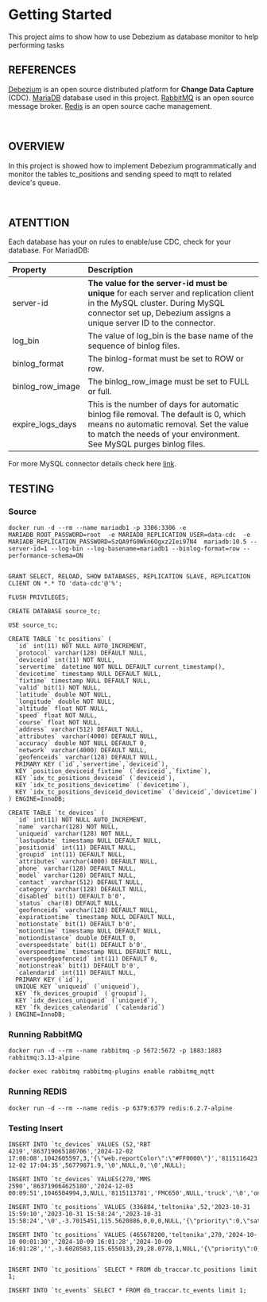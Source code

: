 # Getting Started
This project aims to show how to use Debezium as database monitor to help performing tasks

## REFERENCES

[Debezium](https://debezium.io/) is an open source distributed platform for __Change Data Capture__ (CDC).
[MariaDB](https://www.mariadb.com/) database used in this project.
[RabbitMQ](https://www.rabbitmq.com/) is an open source message broker.
[Redis](https://www.redis.io/) is an open source cache management.

<br>

## OVERVIEW
In this project is showed how to implement Debezium programmatically and monitor the tables tc_positions and sending speed to mqtt to related device's queue.

<br>

## ATENTTION
Each database has your on rules to enable/use CDC, check for your database. For MariadDB:

| Property | Description                                                                                                                                                                                            |
| :------- |:-------------------------------------------------------------------------------------------------------------------------------------------------------------------------------------------------------|
| server-id | __The value for the server-id must be unique__ for each server and replication client in the MySQL cluster. During MySQL connector set up, Debezium assigns a unique server ID to the connector.       |
| log_bin | The value of log_bin is the base name of the sequence of binlog files.                                                                                                                                 |
| binlog_format | The binlog-format must be set to ROW or row.                                                                                                                                                           |
| binlog_row_image | The binlog_row_image must be set to FULL or full.                                                                                                                                                      |
| expire_logs_days | This is the number of days for automatic binlog file removal. The default is 0, which means no automatic removal. Set the value to match the needs of your environment. See MySQL purges binlog files. |

For more MySQL connector details check here [link](https://debezium.io/documentation/reference/stable/connectors/mysql.html#:~:text=Descriptions%20of%20MySQL%20binlog%20configuration%20properties).

## TESTING 
### Source

```
docker run -d --rm --name mariadb1 -p 3306:3306 -e MARIADB_ROOT_PASSWORD=root  -e MARIADB_REPLICATION_USER=data-cdc  -e MARIADB_REPLICATION_PASSWORD=SzQA9fG0Wkn6Ogxz2Iei97N4  mariadb:10.5 --server-id=1 --log-bin --log-basename=mariadb1 --binlog-format=row --performance-schema=ON


GRANT SELECT, RELOAD, SHOW DATABASES, REPLICATION SLAVE, REPLICATION CLIENT ON *.* TO 'data-cdc'@'%';

FLUSH PRIVILEGES;

CREATE DATABASE source_tc;

USE source_tc;

CREATE TABLE `tc_positions` (
  `id` int(11) NOT NULL AUTO_INCREMENT,
  `protocol` varchar(128) DEFAULT NULL,
  `deviceid` int(11) NOT NULL,
  `servertime` datetime NOT NULL DEFAULT current_timestamp(),
  `devicetime` timestamp NULL DEFAULT NULL,
  `fixtime` timestamp NULL DEFAULT NULL,
  `valid` bit(1) NOT NULL,
  `latitude` double NOT NULL,
  `longitude` double NOT NULL,
  `altitude` float NOT NULL,
  `speed` float NOT NULL,
  `course` float NOT NULL,
  `address` varchar(512) DEFAULT NULL,
  `attributes` varchar(4000) DEFAULT NULL,
  `accuracy` double NOT NULL DEFAULT 0,
  `network` varchar(4000) DEFAULT NULL,
  `geofenceids` varchar(128) DEFAULT NULL,
  PRIMARY KEY (`id`,`servertime`,`deviceid`),
  KEY `position_deviceid_fixtime` (`deviceid`,`fixtime`),
  KEY `idx_tc_positions_deviceid` (`deviceid`),
  KEY `idx_tc_positions_devicetime` (`devicetime`),
  KEY `idx_tc_positions_deviceid_devicetime` (`deviceid`,`devicetime`)
) ENGINE=InnoDB;

CREATE TABLE `tc_devices` (
  `id` int(11) NOT NULL AUTO_INCREMENT,
  `name` varchar(128) NOT NULL,
  `uniqueid` varchar(128) NOT NULL,
  `lastupdate` timestamp NULL DEFAULT NULL,
  `positionid` int(11) DEFAULT NULL,
  `groupid` int(11) DEFAULT NULL,
  `attributes` varchar(4000) DEFAULT NULL,
  `phone` varchar(128) DEFAULT NULL,
  `model` varchar(128) DEFAULT NULL,
  `contact` varchar(512) DEFAULT NULL,
  `category` varchar(128) DEFAULT NULL,
  `disabled` bit(1) DEFAULT b'0',
  `status` char(8) DEFAULT NULL,
  `geofenceids` varchar(128) DEFAULT NULL,
  `expirationtime` timestamp NULL DEFAULT NULL,
  `motionstate` bit(1) DEFAULT b'0',
  `motiontime` timestamp NULL DEFAULT NULL,
  `motiondistance` double DEFAULT 0,
  `overspeedstate` bit(1) DEFAULT b'0',
  `overspeedtime` timestamp NULL DEFAULT NULL,
  `overspeedgeofenceid` int(11) DEFAULT 0,
  `motionstreak` bit(1) DEFAULT b'0',
  `calendarid` int(11) DEFAULT NULL,
  PRIMARY KEY (`id`),
  UNIQUE KEY `uniqueid` (`uniqueid`),
  KEY `fk_devices_groupid` (`groupid`),
  KEY `idx_devices_uniqueid` (`uniqueid`),
  KEY `fk_devices_calendarid` (`calendarid`)
) ENGINE=InnoDB;

```

### Running RabbitMQ
```
docker run -d --rm --name rabbitmq -p 5672:5672 -p 1883:1883 rabbitmq:3.13-alpine

docker exec rabbitmq rabbitmq-plugins enable rabbitmq_mqtt
```


### Running REDIS
```
docker run -d --rm --name redis -p 6379:6379 redis:6.2.7-alpine
```

### Testing Insert
```
INSERT INTO `tc_devices` VALUES (52,'RBT 4219','863719065180706','2024-12-02 17:08:08',1042605597,3,'{\"web.reportColor\":\"#FF0000\"}','8115116423','FMC650',NULL,'truck','\0','offline','null',NULL,'','2024-12-02 17:04:35',56779871.9,'\0',NULL,0,'\0',NULL);

INSERT INTO `tc_devices` VALUES(270,'MMS 2590','863719064625180','2024-12-03 00:09:51',1046504994,3,NULL,'8115113781','FMC650',NULL,'truck','\0','online','[26]',NULL,'',NULL,0,'\0',NULL,0,'',NULL);

INSERT INTO `tc_positions` VALUES (336884,'teltonika',52,'2023-10-31 15:59:10','2023-10-31 15:58:24','2023-10-31 15:58:24','\0',-3.7015451,115.5620886,0,0,0,NULL,'{\"priority\":0,\"sat\":0,\"event\":0,\"io22\":0,\"io71\":4,\"motion\":false,\"rssi\":4,\"io200\":2,\"ignition\":false,\"battery\":8.402000000000001,\"io68\":0,\"pdop\":0.0,\"hdop\":0.0,\"power\":0.0,\"io24\":0,\"distance\":0.0,\"totalDistance\":471069.61}',0,'null','null');

INSERT INTO `tc_positions` VALUES (465678200,'teltonika',270,'2024-10-10 00:01:30','2024-10-09 16:01:28','2024-10-09 16:01:28','',-3.6020583,115.6550133,29,28.0778,1,NULL,'{\"priority\":0,\"sat\":43,\"event\":253,\"in1\":true,\"in2\":false,\"in3\":false,\"in4\":false,\"out1\":false,\"out2\":false,\"io50\":0,\"io51\":0,\"io22\":1,\"io71\":3,\"motion\":true,\"rssi\":5,\"io178\":2,\"io200\":0,\"ignition\":true,\"io144\":0,\"alarm\":\"general\",\"io254\":43,\"io9\":41,\"io10\":1,\"io11\":26,\"io245\":3,\"battery\":9.943,\"io68\":0,\"pdop\":0.6000000000000001,\"hdop\":0.30000000000000004,\"power\":27.996000000000002,\"io24\":52,\"io70\":287,\"io206\":7482,\"io237\":16,\"io238\":65496,\"io108\":10355,\"io194\":1728518488,\"tripOdometer\":157250,\"operator\":51010,\"io76\":0,\"io205\":75601173,\"io216\":6898943,\"io449\":1235775,\"io219\":4051328928997978160,\"io220\":3832898858102305591,\"io221\":4049078013122314240,\"io218\":510105114103781,\"distance\":14.67,\"totalDistance\":7575170.75,\"hours\":1487321640}',0,'null','[119,340,444]');


INSERT INTO `tc_positions` SELECT * FROM db_traccar.tc_positions limit 1;

INSERT INTO `tc_events` SELECT * FROM db_traccar.tc_events limit 1;

```